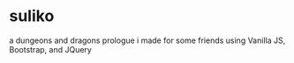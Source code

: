# suliko
a dungeons and dragons prologue i made for some friends using Vanilla JS, Bootstrap, and JQuery 
